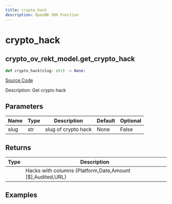 ```yaml
---
title: crypto_hack
description: OpenBB SDK Function
---
```

# crypto_hack

## crypto_ov_rekt_model.get_crypto_hack

```python
def crypto_hack(slug: str) -> None:
```
[Source Code](https://github.com/OpenBB-finance/OpenBBTerminal/tree/main/openbb_terminal/cryptocurrency/overview/rekt_model.py#L137)

Description: Get crypto hack

## Parameters

| Name | Type | Description | Default | Optional |
| ---- | ---- | ----------- | ------- | -------- |
| slug | str | slug of crypto hack | None | False |

## Returns

| Type | Description |
| ---- | ----------- |
|  | Hacks with columns {Platform,Date,Amount [$],Audited,URL} |

## Examples


